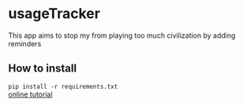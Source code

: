 # usageTracker

This app aims to stop my from playing too much civilization by adding reminders

## How to install
`pip install -r requirements.txt`\
[online tutorial](https://note.nkmk.me/en/python-pip-install-requirements/)